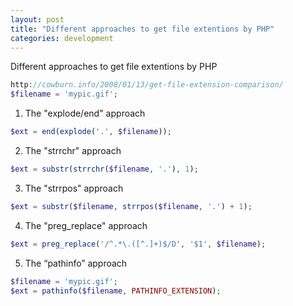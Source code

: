 ```yaml
---
layout: post
title: "Different approaches to get file extentions by PHP"
categories: development
---
```


Different approaches to get file extentions by PHP

```php
http://cowburn.info/2008/01/13/get-file-extension-comparison/
$filename = 'mypic.gif';
```

1. The "explode/end" approach
```php
$ext = end(explode('.', $filename));
```

2. The "strrchr" approach
```php
$ext = substr(strrchr($filename, '.'), 1);
```

3. The "strrpos" approach
```php
$ext = substr($filename, strrpos($filename, '.') + 1);
```

4. The "preg_replace" approach
```php
$ext = preg_replace('/^.*\.([^.]+)$/D', '$1', $filename);
```

5. The “pathinfo” approach
```php
$filename = 'mypic.gif';
$ext = pathinfo($filename, PATHINFO_EXTENSION);
```
